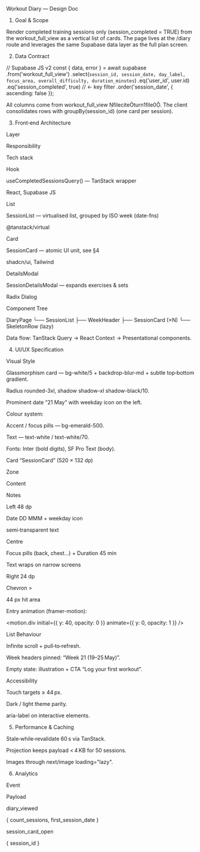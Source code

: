 Workout Diary — Design Doc

1. Goal & Scope

Render completed training sessions only (session_completed = TRUE) from the workout_full_view as a vertical list of cards. The page lives at the /diary route and leverages the same Supabase data layer as the full plan screen.

2. Data Contract

// Supabase JS v2
const { data, error } = await supabase
  .from('workout_full_view')
  .select(`
    session_id,
    session_date,
    day_label,
    focus_area,
    overall_difficulty,
    duration_minutes
  `)
  .eq('user_id', user.id)
  .eq('session_completed', true)      // ← key filter
  .order('session_date', { ascending: false });

All columns come from workout_full_view fileciteturn1file0. The client consolidates rows with groupBy(session_id) (one card per session).

3. Front‑end Architecture

Layer

Responsibility

Tech stack

Hook

useCompletedSessionsQuery() — TanStack wrapper

React, Supabase JS

List

SessionList — virtualised list, grouped by ISO week (date-fns)

@tanstack/virtual

Card

SessionCard — atomic UI unit, see §4

shadcn/ui, Tailwind

DetailsModal

SessionDetailsModal — expands exercises & sets

Radix Dialog

Component Tree

DiaryPage
└── SessionList
    ├── WeekHeader
    ├── SessionCard (×N)
    └── SkeletonRow (lazy)

Data flow: TanStack Query → React Context → Presentational components.

4. UI/UX Specification

Visual Style

Glassmorphism card — bg-white/5 + backdrop-blur-md + subtle top‑bottom gradient.

Radius rounded-3xl, shadow shadow-xl shadow-black/10.

Prominent date “21 May” with weekday icon on the left.

Colour system:

Accent / focus pills — bg-emerald-500.

Text — text-white / text-white/70.

Fonts: Inter (bold digits), SF Pro Text (body).

Card “SessionCard” (520 × 132 dp)

Zone

Content

Notes

Left 48 dp

Date DD MMM + weekday icon

semi‑transparent text

Centre

Focus pills (back, chest…) + Duration 45 min

Text wraps on narrow screens

Right 24 dp

Chevron >

44 px hit area

Entry animation (framer-motion):

<motion.div initial={{ y: 40, opacity: 0 }} animate={{ y: 0, opacity: 1 }} />

List Behaviour

Infinite scroll + pull‑to‑refresh.

Week headers pinned: “Week 21 (19–25 May)”.

Empty state: illustration + CTA “Log your first workout”.

Accessibility

Touch targets ≥ 44 px.

Dark / light theme parity.

aria-label on interactive elements.

5. Performance & Caching

Stale‑while‑revalidate 60 s via TanStack.

Projection keeps payload < 4 KB for 50 sessions.

Images through next/image loading=\"lazy\".

6. Analytics

Event

Payload

diary_viewed

{ count_sessions, first_session_date }

session_card_open

{ session_id }